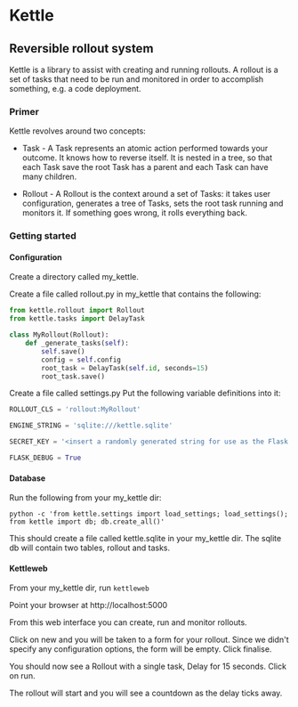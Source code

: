 # Kettle
## Reversible rollout system

Kettle is a library to assist with creating and running rollouts. A rollout is a set of tasks that need to be run and monitored in order to accomplish something, e.g. a code deployment.

### Primer

Kettle revolves around two concepts:

* Task - A Task represents an atomic action performed towards your outcome. It knows how to reverse itself. It is nested in a tree, so that each Task save the root Task has a parent and each Task can have many children.

* Rollout - A Rollout is the context around a set of Tasks: it takes user configuration, generates a tree of Tasks, sets the root task running and monitors it. If something goes wrong, it rolls everything back.

### Getting started

#### Configuration

Create a directory called my_kettle.

Create a file called rollout.py in my_kettle that contains the following:

```python
from kettle.rollout import Rollout
from kettle.tasks import DelayTask

class MyRollout(Rollout):
    def _generate_tasks(self):
        self.save()
        config = self.config
        root_task = DelayTask(self.id, seconds=15)
        root_task.save()
```
Create a file called settings.py
Put the following variable definitions into it:

```python
ROLLOUT_CLS = 'rollout:MyRollout'

ENGINE_STRING = 'sqlite:///kettle.sqlite'

SECRET_KEY = '<insert a randomly generated string for use as the Flask secret key>'

FLASK_DEBUG = True
```

#### Database

Run the following from your my_kettle dir:

```python -c 'from kettle.settings import load_settings; load_settings(); from kettle import db; db.create_all()'```

This should create a file called kettle.sqlite in your my_kettle dir. The sqlite db will contain two tables, rollout and tasks.

#### Kettleweb

From your my_kettle dir, run
```kettleweb```

Point your browser at http://localhost:5000

From this web interface you can create, run and monitor rollouts.

Click on new and you will be taken to a form for your rollout. Since we didn't specify any configuration options, the form will be empty. Click finalise.

You should now see a Rollout with a single task, Delay for 15 seconds. Click on run.

The rollout will start and you will see a countdown as the delay ticks away.